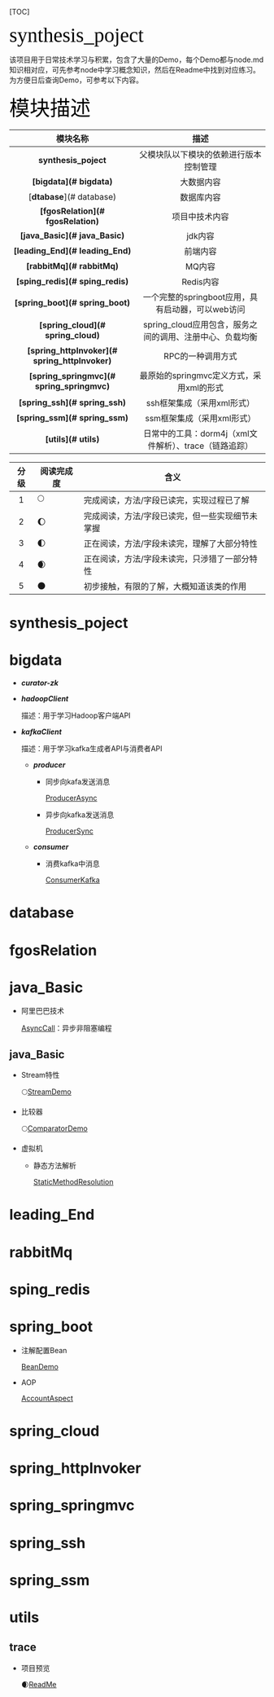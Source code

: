 [TOC]

<span style='color:black;background:背景颜色;font-size:40px;font-family:字体;'>synthesis_poject</span>

该项目用于日常技术学习与积累，包含了大量的Demo，每个Demo都与node.md知识相对应，可先参考node中学习概念知识，然后在Readme中找到对应练习。为方便日后查询Demo，可参考以下内容。

<span style='color:black;background:背景颜色;font-size:40px;font-family:字体;'>模块描述</span>

|                    模块名称                    |                           描述                           |
| :--------------------------------------------: | :------------------------------------------------------: |
|              **synthesis_poject**              |          父模块队以下模块的依赖进行版本控制管理          |
|            **[bigdata](# bigdata)**            |                        大数据内容                        |
|           [**dtabase**](# database)            |                        数据库内容                        |
|       **[fgosRelation](# fgosRelation)**       |                      项目中技术内容                      |
|         **[java_Basic](# java_Basic)**         |                         jdk内容                          |
|        **[leading_End](# leading_End)**        |                         前端内容                         |
|           **[rabbitMq](# rabbitMq)**           |                          MQ内容                          |
|        **[sping_redis](# sping_redis)**        |                        Redis内容                         |
|        **[spring_boot](# spring_boot)**        |    一个完整的springboot应用，具有启动器，可以web访问     |
|       **[spring_cloud](# spring_cloud)**       | spring_cloud应用包含，服务之间的调用、注册中心、负载均衡 |
| **[spring_httpInvoker](# spring_httpInvoker)** |                    RPC的一种调用方式                     |
|   **[spring_springmvc](# spring_springmvc)**   |         最原始的springmvc定义方式，采用xml的形式         |
|         **[spring_ssh](# spring_ssh)**         |                ssh框架集成（采用xml形式）                |
|         **[spring_ssm](# spring_ssm)**         |                ssm框架集成（采用xml形式）                |
|              **[utils](# utils)**              |  日常中的工具：dorm4j（xml文件解析）、trace（链路追踪）  |

|  分级  | 阅读完成度 | 含义 |
| :---: | -------- | ---- |
|   1   | :full_moon: | 完成阅读，方法/字段已读完，实现过程已了解 |
|   2   | :waxing_gibbous_moon: | 完成阅读，方法/字段已读完，但一些实现细节未掌握 |
|   3   | :first_quarter_moon: | 正在阅读，方法/字段未读完，理解了大部分特性 |
|   4   | :waxing_crescent_moon: | 正在阅读，方法/字段未读完，只涉猎了一部分特性 |
|   5   | :new_moon: | 初步接触，有限的了解，大概知道该类的作用 |

# synthesis_poject

# bigdata

- ***curator-zk***

- ***hadoopClient***

  描述：用于学习Hadoop客户端API

- ***kafkaClient***

  描述：用于学习kafka生成者API与消费者API

  - ***producer***

    - 同步向kafa发送消息

      [ProducerAsync](bigdata/kafkaClient/producer/src/main/java/com/dcy/kafka/ProducerAsync.java)

    - 异步向kafka发送消息

      [ProducerSync](bigdata/kafkaClient/producer/src/main/java/com/dcy/kafka/ProducerSync.java)

  - ***consumer***

    - 消费kafka中消息

      [ConsumerKafka](bigdata/kafkaClient/consumer/src/main/java/com/dcy/kafka/ConsumerKafka.java)

# database

# fgosRelation

# java_Basic

- 阿里巴巴技术

  [AsyncCall](java_Basic/src/test/java/com/dcy/alibaba/AsyncCall.java)：异步非阻塞编程

  

## java_Basic

- Stream特性

  :full_moon:[StreamDemo](java_Basic/src/test/java/com/dcy/util/StreamDemo.java)

- 比较器

  :full_moon:[ComparatorDemo](java_Basic/src/test/java/com/dcy/util/ComparatorDemo.java)

- 虚拟机

  - 静态方法解析

    [StaticMethodResolution](java_Basic/src/main/java/com/dcy/hotspot/stackFrame/StaticMethodResolution.java)


# leading_End

# rabbitMq

# sping_redis

# spring_boot

- 注解配置Bean

  [BeanDemo](spring_boot/src/main/java/com/springboot/config/beanDemo/BeanDemo.java)

- AOP

  [AccountAspect](spring_boot/src/main/java/com/springboot/config/aspect/AccountAspect.java)

# spring_cloud

# spring_httpInvoker

# spring_springmvc

# **spring_ssh**

# spring_ssm

# utils

##  trace

- 项目预览

  :waxing_crescent_moon:[ReadMe](utils/trace/README.md)

